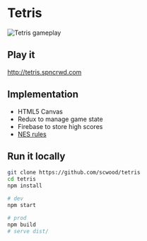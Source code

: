 # Tetris

![Tetris gameplay](https://media.giphy.com/media/3o7buibson9SLQEUsU/giphy.gif)

## Play it

http://tetris.spncrwd.com

## Implementation

- HTML5 Canvas
- Redux to manage game state
- Firebase to store high scores
- [NES rules](http://meatfighter.com/nintendotetrisai/#The_Mechanics_of_Nintendo_Tetris)

## Run it locally

```bash
git clone https://github.com/scwood/tetris
cd tetris
npm install

# dev
npm start

# prod
npm build
# serve dist/
```
